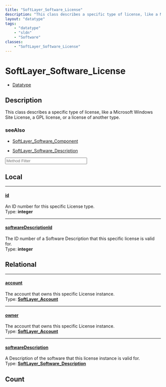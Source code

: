```yaml
---
title: "SoftLayer_Software_License"
description: "This class describes a specific type of license, like a Microsoft Windows Site License, a GPL license, or a license of a... "
layout: "datatype"
tags:
    - "datatype"
    - "sldn"
    - "Software"
classes:
    - "SoftLayer_Software_License"
---
```


# SoftLayer_Software_License
<div id='service-datatype'>
    <ul id='sldn-reference-tabs'>
        <li id='datatype'> <a href='/reference/datatypes/SoftLayer_Software_License' >Datatype</a></li>
    </ul>
</div>

## Description 
This class describes a specific type of license, like a Microsoft Windows Site License, a GPL license, or a license of another type. 



### seeAlso

* [SoftLayer_Software_Component](/reference/services/SoftLayer_Software_Component )


* [SoftLayer_Software_Description](/reference/services/SoftLayer_Software_Description )




<!-- Service Filer BEGIN -->
<div class="view-filters">
        <div class="clearfix">
            <div class="search-input-box">
                <input placeholder="Method Filter" onkeyup="titleSearch(inputId='prop-input', divId='properties', elementClass='prop-row')" 
                    type="text" id="prop-input" value="" size="30" maxlength="128" class="form-text">
            </div>
        </div>
</div>
<!-- Service Filer END -->

<div id="properties" class="content">
<div id="localProperties" class="prop-content" >

## Local
-----
[id]: #id
#### [id]
An ID number for this specific License type.  
<span class="type-label">Type: </span>**integer**

-----
[softwareDescriptionId]: #softwaredescriptionid
#### [softwareDescriptionId]
The ID number of a Software Description that this specific license is valid for.  
<span class="type-label">Type: </span>**integer**

</div>
<!-- LOCAL PROPERTY END -->

<div id="relationalProperties"  class="prop-content" >

## Relational
-----
[account]: #account
#### [account]
The account that owns this specific License instance.  
<span class="type-label">Type: </span>**<a href='/reference/datatypes/SoftLayer_Account'>SoftLayer_Account </a>**

-----
[owner]: #owner
#### [owner]
The account that owns this specific License instance.  
<span class="type-label">Type: </span>**<a href='/reference/datatypes/SoftLayer_Account'>SoftLayer_Account </a>**

-----
[softwareDescription]: #softwaredescription
#### [softwareDescription]
A Description of the software that this license instance is valid for.  
<span class="type-label">Type: </span>**<a href='/reference/datatypes/SoftLayer_Software_Description'>SoftLayer_Software_Description </a>**


## Count
</div>



